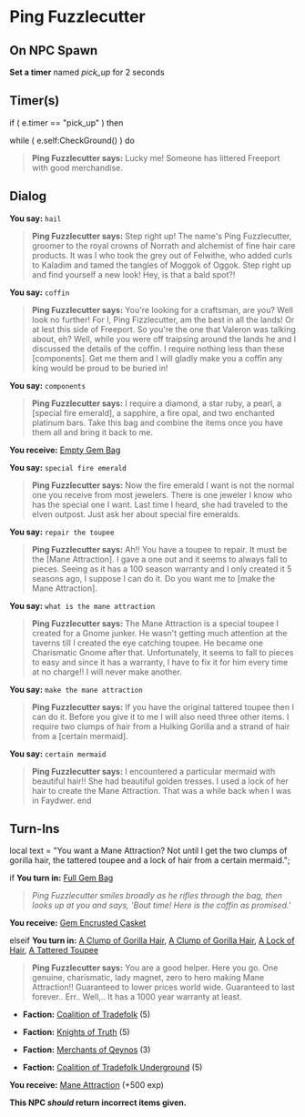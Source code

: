 # Ping Fuzzlecutter
## On NPC Spawn

**Set a timer** named *pick_up* for 2 seconds
## Timer(s)

if ( e.timer == "pick_up" ) then




while ( e.self:CheckGround() ) do



>**Ping Fuzzlecutter says:** Lucky me! Someone has littered Freeport with good merchandise.


## Dialog

**You say:** `hail`



>**Ping Fuzzlecutter says:** Step right up!  The name's Ping Fuzzlecutter, groomer to the royal crowns of Norrath and alchemist of fine hair care products.  It was I who took the grey out of Felwithe, who added curls to Kaladim and tamed the tangles of Moggok of Oggok.  Step right up and find yourself a new look!  Hey, is that a bald spot?!

**You say:** `coffin`



>**Ping Fuzzlecutter says:** You're looking for a craftsman, are you? Well look no further! For I, Ping Fizzlecutter, am the best in all the lands! Or at lest this side of Freeport. So you're the one that Valeron was talking about, eh? Well, while you were off traipsing around the lands he and I discussed the details of the coffin. I require nothing less than these [components]. Get me them and I will gladly make you a coffin any king would be proud to be buried in!

**You say:** `components`



>**Ping Fuzzlecutter says:** I require a diamond, a star ruby, a pearl, a [special fire emerald], a sapphire, a fire opal, and two enchanted platinum bars. Take this bag and combine the items once you have them all and bring it back to me.





**You receive:**  [Empty Gem Bag](/item/17512)

**You say:** `special fire emerald`



>**Ping Fuzzlecutter says:** Now the fire emerald I want is not the normal one you receive from most jewelers. There is one jeweler I know who has the special one I want. Last time I heard, she had traveled to the elven outpost. Just ask her about special fire emeralds.

**You say:** `repair the toupee`



>**Ping Fuzzlecutter says:** Ah!! You have a toupee to repair. It must be the [Mane Attraction]. I gave a one out and it seems to always fall to pieces. Seeing as it has a 100 season warranty and I only created it 5 seasons ago, I suppose I can do it. Do you want me to [make the Mane Attraction].

**You say:** `what is the mane attraction`



>**Ping Fuzzlecutter says:** The Mane Attraction is a special toupee I created for a Gnome junker. He wasn't getting much attention at the taverns till I created the eye catching toupee. He became one Charismatic Gnome after that. Unfortunately, it seems to fall to pieces to easy and since it has a warranty, I have to fix it for him every time at no charge!! I will never make another. 

**You say:** `make the mane attraction`



>**Ping Fuzzlecutter says:** If you have the original tattered toupee then I can do it. Before you give it to me I will also need three other items. I require two clumps of hair from a Hulking Gorilla and a strand of hair from a [certain mermaid].

**You say:** `certain mermaid`



>**Ping Fuzzlecutter says:** I encountered a particular mermaid with beautiful hair!! She had beautiful golden tresses. I used a lock of her hair to create the Mane Attraction. That was a while back when I was in Faydwer.
end

## Turn-Ins



local text = "You want a Mane Attraction? Not until I get the two clumps of gorilla hair, the tattered toupee and a lock of hair from a certain mermaid.";



if **You turn in:** [Full Gem Bag](/item/6710)


>*Ping Fuzzlecutter smiles broadly as he rifles through the bag, then looks up at you and says, 'Bout time! Here is the coffin as promised.'*


 **You receive:**  [Gem Encrusted Casket](/item/17080) 



elseif **You turn in:** [A Clump of Gorilla Hair](/item/12335), [A Clump of Gorilla Hair](/item/12335), [A Lock of Hair](/item/12338), [A Tattered Toupee](/item/12337)


>**Ping Fuzzlecutter says:** You are a good helper. Here you go. One genuine, charismatic, lady magnet, zero to hero making Mane Attraction!! Guaranteed to lower prices world wide. Guaranteed to last forever.. Err.. Well,.. It has a 1000 year warranty at least.


* __Faction:__ [Coalition of Tradefolk](/faction/229) (5)


* __Faction:__ [Knights of Truth](/faction/281) (5)


* __Faction:__ [Merchants of Qeynos](/faction/291) (3)


* __Faction:__ [Coalition of Tradefolk Underground](/faction/336) (5)


 **You receive:**  [Mane Attraction](/item/12254) (+500 exp)

**This NPC *should* return incorrect items given.**



